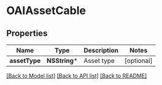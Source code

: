 # OAIAssetCable

## Properties
Name | Type | Description | Notes
------------ | ------------- | ------------- | -------------
**assetType** | **NSString*** | Asset type | [optional] 

[[Back to Model list]](../README.md#documentation-for-models) [[Back to API list]](../README.md#documentation-for-api-endpoints) [[Back to README]](../README.md)


